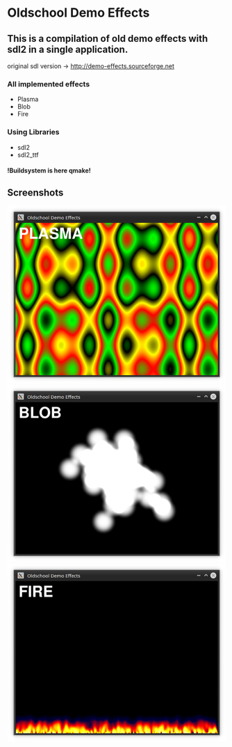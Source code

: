 # Oldschool Demo Effects
## This is a compilation of old demo effects with sdl2 in a single application.

original sdl version -> http://demo-effects.sourceforge.net

### All implemented effects
* Plasma
* Blob
* Fire

### Using Libraries
* sdl2
* sdl2_ttf

#### !Buildsystem is here qmake!

## Screenshots
![Screenshot Plasma](screenshots/plasma.png)
![Screenshot Blob](screenshots/blob.png)
![Screenshot Fire](screenshots/fire.png)
